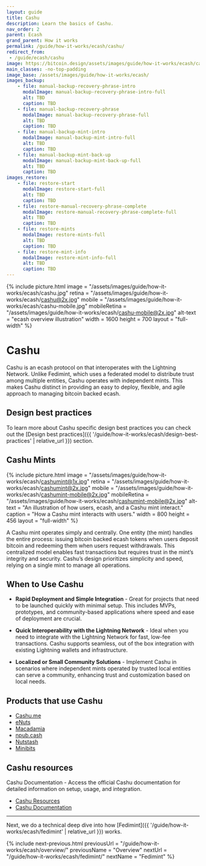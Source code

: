 ```yaml
---
layout: guide
title: Cashu
description: Learn the basics of Cashu.
nav_order: 2
parent: Ecash
grand_parent: How it works
permalink: /guide/how-it-works/ecash/cashu/
redirect_from:
 - /guide/ecash/cashu
image: https://bitcoin.design/assets/images/guide/how-it-works/ecash/cashu.jpg
main_classes: -no-top-padding
image_base: /assets/images/guide/how-it-works/ecash/
images_backup:
    - file: manual-backup-recovery-phrase-intro
      modalImage: manual-backup-recovery-phrase-intro-full
      alt: TBD
      caption: TBD
    - file: manual-backup-recovery-phrase
      modalImage: manual-backup-recovery-phrase-full
      alt: TBD
      caption: TBD
    - file: manual-backup-mint-intro
      modalImage: manual-backup-mint-intro-full
      alt: TBD
      caption: TBD
    - file: manual-backup-mint-back-up
      modalImage: manual-backup-mint-back-up-full
      alt: TBD
      caption: TBD
images_restore:
    - file: restore-start
      modalImage: restore-start-full
      alt: TBD
      caption: TBD
    - file: restore-manual-recovery-phrase-complete
      modalImage: restore-manual-recovery-phrase-complete-full
      alt: TBD
      caption: TBD
    - file: restore-mints
      modalImage: restore-mints-full
      alt: TBD
      caption: TBD
    - file: restore-mint-info
      modalImage: restore-mint-info-full
      alt: TBD
      caption: TBD
---
```


<!--

Editor's notes

Explains generally how Cashu works.

Illustration sources

TBD

-->

{% include picture.html
   image = "/assets/images/guide/how-it-works/ecash/cashu.jpg"
   retina = "/assets/images/guide/how-it-works/ecash/cashu@2x.jpg"
   mobile = "/assets/images/guide/how-it-works/ecash/cashu-mobile.jpg"
   mobileRetina = "/assets/images/guide/how-it-works/ecash/cashu-mobile@2x.jpg"
   alt-text = "ecash overview illustration"
   width = 1600
   height = 700
   layout = "full-width"
%}

# Cashu
Cashu is an ecash protocol on that interoperates with the Lightning Network. Unlike Fedimint, which uses a federated model to distribute trust among multiple entities, Cashu operates with independent mints. This makes Cashu distinct in providing an easy to deploy, flexible, and agile approach to managing bitcoin backed ecash.

## Design best practices
To learn more about Cashu specific design best practices you can check out the [Design best practices]({{ '/guide/how-it-works/ecash/design-best-practices' | relative_url }}) section.

## Cashu Mints

{% include picture.html
   image = "/assets/images/guide/how-it-works/ecash/cashumint@1x.jpg"
   retina = "/assets/images/guide/how-it-works/ecash/cashumint@2x.jpg"
   mobile = "/assets/images/guide/how-it-works/ecash/cashumint-mobile@2x.jpg"
   mobileRetina = "/assets/images/guide/how-it-works/ecash/cashumint-mobile@2x.jpg"
   alt-text = "An illustration of how users, ecash, and a Cashu mint interact."
   caption = "How a Cashu mint interacts with users."
   width = 800
   height = 456
   layout = "full-width"
%}

A Cashu mint operates simply and centrally. One entity (the mint) handles the entire process: issuing bitcoin backed ecash tokens when users deposit bitcoin and redeeming them when users request withdrawals. This centralized model enables fast transactions but requires trust in the mint’s integrity and security. Cashu’s design prioritizes simplicity and speed, relying on a single mint to manage all operations.

## When to Use Cashu

* **Rapid Deployment and Simple Integration** - Great for projects that need to be launched quickly with minimal setup. This includes MVPs, prototypes, and community-based applications where speed and ease of deployment are crucial.

* **Quick Interoperability with the Lightning Network** - Ideal when you need to integrate with the Lightning Network for fast, low-fee transactions. Cashu supports seamless, out of the box integration with existing Lightning wallets and infrastructure.

* **Localized or Small Community Solutions** - Implement Cashu in scenarios where independent mints operated by trusted local entities can serve a community, enhancing trust and customization based on local needs.

## Products that use Cashu
- [Cashu.me](https://wallet.cashu.me/)
- [eNuts](https://www.enuts.cash/)
- [Macadamia](https://macadamia.cash/)
- [npub.cash](https://npub.cash/)
- [Nutstash](https://nutstash.app/)
- [Minibits](https://www.minibits.cash/)

## Cashu resources
Cashu Documentation - Access the official Cashu documentation for detailed information on setup, usage, and integration.
- [Cashu Resources](https://cashu.space/)
- [Cashu Documentation](https://docs.cashu.space/)

---

Next, we do a technical deep dive into how [Fedimint]({{ '/guide/how-it-works/ecash/fedimint' | relative_url }}) works.

{% include next-previous.html
   previousUrl = "/guide/how-it-works/ecash/overview/"
   previousName = "Overview"
   nextUrl = "/guide/how-it-works/ecash/fedimint/"
   nextName = "Fedimint"
%}
